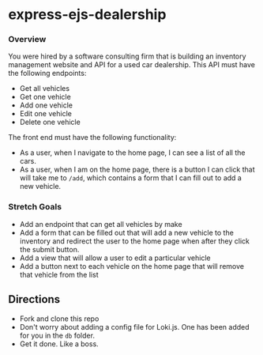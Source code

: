 # express-ejs-dealership

### Overview
You were hired by a software consulting firm that is building an inventory management
website and API for a used car dealership. This API must have the following endpoints:
* Get all vehicles
* Get one vehicle
* Add one vehicle
* Edit one vehicle
* Delete one vehicle

The front end must have the following functionality:
* As a user, when I navigate to the home page, I can see a list of all the
  cars.
* As a user, when I am on the home page, there is a button I can click that will take me to `/add`, which contains a form that I can fill out to add a new vehicle.

### Stretch Goals
* Add an endpoint that can get all vehicles by make
* Add a form that can be filled out that will add a new vehicle to the inventory and redirect the user to the home page when after they click the submit button.
* Add a view that will allow a user to edit a particular vehicle
* Add a button next to each vehicle on the home page that will remove that vehicle from the list

## Directions
* Fork and clone this repo
* Don't worry about adding a config file for Loki.js. One has been added for you in the `db` folder.
* Get it done. Like a boss.

